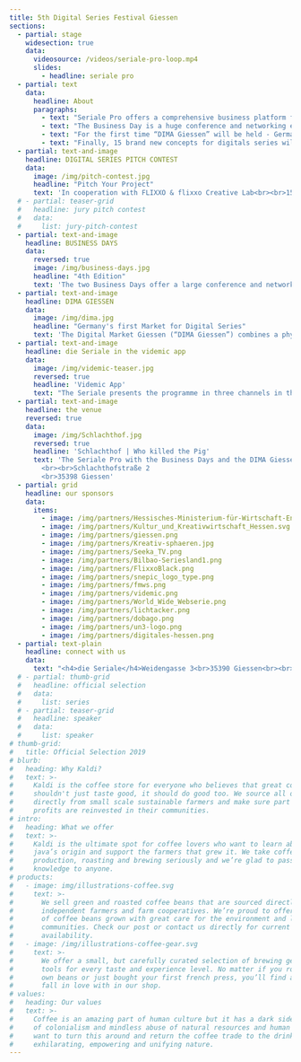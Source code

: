 ```yaml
---
title: 5th Digital Series Festival Giessen 
sections:
  - partial: stage
    widesection: true
    data:
      videosource: /videos/seriale-pro-loop.mp4
      slides:
        - headline: seriale pro
  - partial: text
    data:
      headline: About
      paragraphs:
        - text: "Seriale Pro offers a comprehensive business platform for the digital series industry. It includes the industry related activities “Business Day”, “DIMA Giessen” and a pitch contest."
        - text: "The Business Day is a huge conference and networking event, it will be held for the 3rd time as part of “die Seriale“ and is expanded to two days."
        - text: "For the first time “DIMA Giessen” will be held - Germany’s very first physical market with focus on short form digital series. This is in cooperation with “Bilbao Seriesland“."
        - text: "Finally, 15 brand new concepts for digitals series will be presented to the industry during a pitch competition."
  - partial: text-and-image
    headline: DIGITAL SERIES PITCH CONTEST
    data:
      image: /img/pitch-contest.jpg
      headline: "Pitch Your Project"
      text: 'In cooperation with FLIXXO & flixxo Creative Lab<br><br>15 Pre-selected finalists will get 3 minutes to pitch their show concept live to an international panel of industry judges.<br><br> The winner of the pitch contest will receive €1,000 in funding for their project. Furthermore the winner is eligible to join the Flixxo Creative Lab, supporting the project with script consultations by experienced Flixxo screenwriters and producers. Plus Flixxo offers assistance throughout the making of the show and ultimately with distribution, taking advantage of their strong network. Many thanks to our Pitch Competition sponsor Flixxo!'
  # - partial: teaser-grid
  #   headline: jury pitch contest
  #   data:
  #     list: jury-pitch-contest
  - partial: text-and-image
    headline: BUSINESS DAYS
    data:
      reversed: true
      image: /img/business-days.jpg
      headline: "4th Edition"
      text: 'The two Business Days offer a large conference and networking program for the creative industry. Established international experts will present exclusive insights on the mechanisms of the global digital series market and talk about the latest developments and trends. Various possibilities for distribution, co-production and branded content will be presented and discussed in panels. Brand new project ideas will be presented and above all, this event invites to network and make new connections.'
  - partial: text-and-image
    headline: DIMA GIESSEN
    data:
      image: /img/dima.jpg
      headline: "Germany's first Market for Digital Series"
      text: 'The Digital Market Giessen (“DIMA Giessen”) combines a physical market especially for short form digital series  a networking platform for international producers, distributors, sales agents, broadcasters and funding representatives.<br> This year, six series will qualify additionally for “DIMA CoPro Series” - a unique platform for digital series producers who are looking for co-production opportunities. These projects will be highlighted during Seriale Pro to get that extra visibility.<br>DIMA is a collaboration  with "Bilbao Seriesland". '
  - partial: text-and-image
    headline: die Seriale in the videmic app
    data:
      image: /img/videmic-teaser.jpg
      reversed: true
      headline: 'Videmic App'
      text: "The Seriale presents the programme in three channels in the free videmic App for the festival audience and accredited visitors.<br>The channel “die Seriale” in the videmic app offers information about the festival programme and the venues as well as trailers of the web series shown in the screenings for download and offline watching everywhere. A favorites list allows you to plan your visit of the festival. By linking to the festival's online ticket shop, videmic allows you to conveniently purchase tickets for the screenings at any time.<br><br>The free videmic app is bilingual: English and German. videmic is available in the AppStore and in Google Play.<br><br><a target=\"_blank\" class=\"button button--external\" href=\"https://videmic.de/app\">Get the Videmic App</a>"
  - partial: text-and-image
    headline: the venue
    reversed: true
    data:
      image: /img/Schlachthof.jpg
      reversed: true
      headline: 'Schlachthof | Who killed the Pig'
      text: 'The Seriale Pro with the Business Days and the DIMA Giessen - Digital Market, will take place here. There are many places indoors and open air for networking, panel discussions, the pitching contest, workshops and for celebration.
        <br><br>Schlachthofstraße 2
        <br>35398 Giessen'
  - partial: grid
    headline: our sponsors
    data:
      items:
        - image: /img/partners/Hessisches-Ministerium-für-Wirtschaft-Energie-Verkehr-und-Wohnen.png
        - image: /img/partners/Kultur_und_Kreativwirtschaft_Hessen.svg
        - image: /img/partners/giessen.png
        - image: /img/partners/Kreativ-sphaeren.jpg
        - image: /img/partners/Seeka_TV.png
        - image: /img/partners/Bilbao-Seriesland1.png
        - image: /img/partners/FlixxoBlack.png
        - image: /img/partners/snepic_logo_type.png
        - image: /img/partners/fmws.png
        - image: /img/partners/videmic.png
        - image: /img/partners/World_Wide_Webserie.png
        - image: /img/partners/lichtacker.png
        - image: /img/partners/dobago.png
        - image: /img/partners/un3-logo.png
        - image: /img/partners/digitales-hessen.png
  - partial: text-plain
    headline: connect with us
    data:
      text: "<h4>die Seriale</h4>Weidengasse 3<br>35390 Giessen<br><br>phone:   +49 641 13295 398<br>e-mail:    info@die-seriale.de"
  # - partial: thumb-grid
  #   headline: official selection
  #   data:
  #     list: series
  # - partial: teaser-grid
  #   headline: speaker
  #   data:
  #     list: speaker
# thumb-grid:
#   title: Official Selection 2019
# blurb:
#   heading: Why Kaldi?
#   text: >-
#     Kaldi is the coffee store for everyone who believes that great coffee
#     shouldn't just taste good, it should do good too. We source all of our beans
#     directly from small scale sustainable farmers and make sure part of the
#     profits are reinvested in their communities.
# intro:
#   heading: What we offer
#   text: >-
#     Kaldi is the ultimate spot for coffee lovers who want to learn about their
#     java’s origin and support the farmers that grew it. We take coffee
#     production, roasting and brewing seriously and we’re glad to pass that
#     knowledge to anyone.
# products:
#   - image: img/illustrations-coffee.svg
#     text: >-
#       We sell green and roasted coffee beans that are sourced directly from
#       independent farmers and farm cooperatives. We’re proud to offer a variety
#       of coffee beans grown with great care for the environment and local
#       communities. Check our post or contact us directly for current
#       availability.
#   - image: /img/illustrations-coffee-gear.svg
#     text: >-
#       We offer a small, but carefully curated selection of brewing gear and
#       tools for every taste and experience level. No matter if you roast your
#       own beans or just bought your first french press, you’ll find a gadget to
#       fall in love with in our shop.
# values:
#   heading: Our values
#   text: >-
#     Coffee is an amazing part of human culture but it has a dark side too – one
#     of colonialism and mindless abuse of natural resources and human lives. We
#     want to turn this around and return the coffee trade to the drink’s
#     exhilarating, empowering and unifying nature.
---
```

